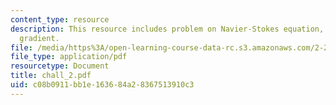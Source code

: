 ```yaml
---
content_type: resource
description: This resource includes problem on Navier-Stokes equation, and pressure
  gradient.
file: /media/https%3A/open-learning-course-data-rc.s3.amazonaws.com/2-20-marine-hydrodynamics-13-021-spring-2005/c08b0911bb1e163684a28367513910c3_chall_2.pdf
file_type: application/pdf
resourcetype: Document
title: chall_2.pdf
uid: c08b0911-bb1e-1636-84a2-8367513910c3
---
```

